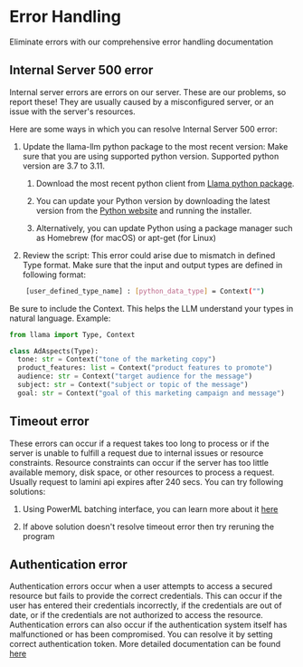 # Error Handling

Eliminate errors with our comprehensive error handling documentation

## Internal Server 500 error
Internal server errors are errors on our server. These are our problems, so report these! They are usually caused by a misconfigured server, or an issue with the server's resources.

Here are some ways in which you can resolve Internal Server 500 error:

1. Update the llama-llm python package to the most recent version: Make sure that you are using supported python version. Supported python version are 3.7 to 3.11.

    1. Download the most recent python client from [Llama python package](https://pypi.org/project/llama-llm).

    2. You can update your Python version by downloading the latest version from the [Python website](https://www.python.org/downloads/) and running the installer.

    3. Alternatively, you can update Python using a package manager such as Homebrew (for macOS) or apt-get (for Linux)

2. Review the script: This error could arise due to mismatch in defined Type format. Make sure that the input and output types are defined in following format:

```sh
    [user_defined_type_name] : [python_data_type] = Context("")
```
Be sure to include the Context. This helps the LLM understand your types in natural language.
Example:
```python
from llama import Type, Context

class AdAspects(Type):
  tone: str = Context("tone of the marketing copy")
  product_features: list = Context("product features to promote")
  audience: str = Context("target audience for the message")
  subject: str = Context("subject or topic of the message")
  goal: str = Context("goal of this marketing campaign and message")
```



## Timeout error

These errors can occur if a request takes too long to process or if the server is unable to fulfill a request due to internal issues or resource constraints. Resource constraints can occur if the server has too little available memory, disk space, or other resources to process a request. Usually request to lamini api expires after 240 secs.
You can try following solutions:

1. Using PowerML batching interface, you can learn more about it [here](batching.md)

2. If above solution doesn't resolve timeout error then try reruning the program

## Authentication error

Authentication errors occur when a user attempts to access a secured resource but fails to provide the correct credentials. This can occur if the user has entered their credentials incorrectly, if the credentials are out of date, or if the credentials are not authorized to access the resource. Authentication errors can also occur if the authentication system itself has malfunctioned or has been compromised.
You can resolve it by setting correct authentication token. More detailed documentation can be found [here](auth.md)
